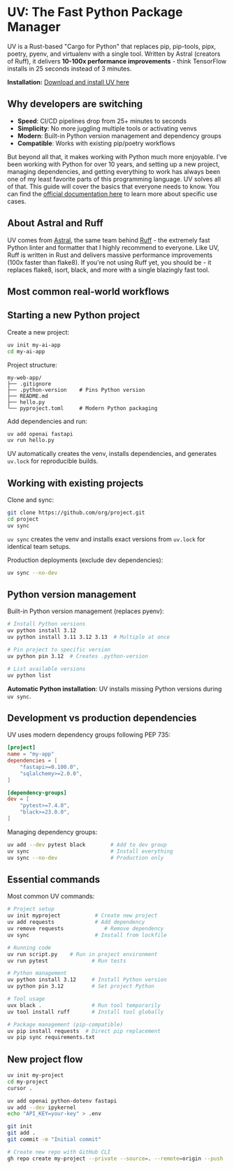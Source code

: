 # UV: The Fast Python Package Manager

UV is a Rust-based "Cargo for Python" that replaces pip, pip-tools, pipx, poetry, pyenv, and virtualenv with a single tool. Written by Astral (creators of Ruff), it delivers **10-100x performance improvements** - think TensorFlow installs in 25 seconds instead of 3 minutes.

**Installation:** [Download and install UV here](https://docs.astral.sh/uv/getting-started/installation/)

## Why developers are switching

- **Speed**: CI/CD pipelines drop from 25+ minutes to seconds
- **Simplicity**: No more juggling multiple tools or activating venvs
- **Modern**: Built-in Python version management and dependency groups
- **Compatible**: Works with existing pip/poetry workflows

But beyond all that, it makes working with Python much more enjoyable. I've been working with Python for over 10 years, and setting up a new project, managing dependencies, and getting everything to work has always been one of my least favorite parts of this programming language. UV solves all of that. This guide will cover the basics that everyone needs to know. You can find the [official documentation here](https://docs.astral.sh/uv/getting-started/) to learn more about specific use cases.

## About Astral and Ruff

UV comes from [Astral](https://astral.sh/), the same team behind [Ruff](https://docs.astral.sh/ruff/) - the extremely fast Python linter and formatter that I highly recommend to everyone. Like UV, Ruff is written in Rust and delivers massive performance improvements (100x faster than flake8). If you're not using Ruff yet, you should be - it replaces flake8, isort, black, and more with a single blazingly fast tool.

## Most common real-world workflows

## Starting a new Python project

Create a new project:

```bash
uv init my-ai-app
cd my-ai-app
```

Project structure:

```
my-web-app/
├── .gitignore
├── .python-version    # Pins Python version
├── README.md
├── hello.py
└── pyproject.toml     # Modern Python packaging
```

Add dependencies and run:

```bash
uv add openai fastapi
uv run hello.py
```

UV automatically creates the venv, installs dependencies, and generates `uv.lock` for reproducible builds.

## Working with existing projects

Clone and sync:

```bash
git clone https://github.com/org/project.git
cd project
uv sync
```

`uv sync` creates the venv and installs exact versions from `uv.lock` for identical team setups.

Production deployments (exclude dev dependencies):

```bash
uv sync --no-dev
```

## Python version management

Built-in Python version management (replaces pyenv):

```bash
# Install Python versions
uv python install 3.12
uv python install 3.11 3.12 3.13  # Multiple at once

# Pin project to specific version
uv python pin 3.12  # Creates .python-version

# List available versions
uv python list
```

**Automatic Python installation**: UV installs missing Python versions during `uv sync`.

## Development vs production dependencies

UV uses modern dependency groups following PEP 735:

```toml
[project]
name = "my-app"
dependencies = [
    "fastapi>=0.100.0",
    "sqlalchemy>=2.0.0",
]

[dependency-groups]
dev = [
    "pytest>=7.4.0",
    "black>=23.0.0",
]
```

Managing dependency groups:

```bash
uv add --dev pytest black        # Add to dev group
uv sync                          # Install everything
uv sync --no-dev                 # Production only
```

## Essential commands

Most common UV commands:

```bash
# Project setup
uv init myproject           # Create new project
uv add requests             # Add dependency
uv remove requests             # Remove dependency
uv sync                     # Install from lockfile

# Running code
uv run script.py    # Run in project environment
uv run pytest              # Run tests

# Python management
uv python install 3.12     # Install Python version
uv python pin 3.12         # Set project Python

# Tool usage
uvx black .                # Run tool temporarily
uv tool install ruff       # Install tool globally

# Package management (pip-compatible)
uv pip install requests  # Direct pip replacement
uv pip sync requirements.txt
```

## New project flow

```bash
uv init my-project
cd my-project
cursor .

uv add openai python-dotenv fastapi
uv add --dev ipykernel
echo "API_KEY=your-key" > .env

git init
git add .
git commit -m "Initial commit"

# Create new repo with GitHub CLI
gh repo create my-project --private --source=. --remote=origin --push
```